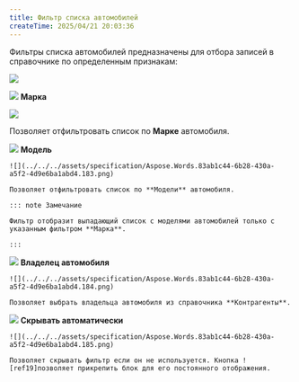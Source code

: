 ```yaml
---
title: Фильтр списка автомобилей
createTime: 2025/04/21 20:03:36
---
```

Фильтры списка автомобилей предназначены для отбора записей в справочнике по определенным признакам:

![](../../../assets/specification/Aspose.Words.83ab1c44-6b28-430a-a5f2-4d9e6ba1abd4.181.png)

![](../../../assets/specification/Aspose.Words.83ab1c44-6b28-430a-a5f2-4d9e6ba1abd4.004.png) **Марка**

![](../../../assets/specification/Aspose.Words.83ab1c44-6b28-430a-a5f2-4d9e6ba1abd4.182.png)

Позволяет отфильтровать список по **Марке** автомобиля.

![](../../../assets/specification/Aspose.Words.83ab1c44-6b28-430a-a5f2-4d9e6ba1abd4.006.png) **Модель**

    ![](../../../assets/specification/Aspose.Words.83ab1c44-6b28-430a-a5f2-4d9e6ba1abd4.183.png)

    Позволяет отфильтровать список по **Модели** автомобиля.

    ::: note Замечание

    Фильтр отобразит выпадающий список с моделями автомобилей только с указанным фильтром **Марка**.

    :::

![](../../../assets/specification/Aspose.Words.83ab1c44-6b28-430a-a5f2-4d9e6ba1abd4.008.png) **Владелец автомобиля**

    ![](../../../assets/specification/Aspose.Words.83ab1c44-6b28-430a-a5f2-4d9e6ba1abd4.184.png)

    Позволяет выбрать владельца автомобиля из справочника **Контрагенты**.

![](../../../assets/specification/Aspose.Words.83ab1c44-6b28-430a-a5f2-4d9e6ba1abd4.010.png) **Скрывать автоматически**

    ![](../../../assets/specification/Aspose.Words.83ab1c44-6b28-430a-a5f2-4d9e6ba1abd4.185.png)

    Позволяет скрывать фильтр если он не используется. Кнопка ![ref19]позволяет прикрепить блок для его постоянного отображения.